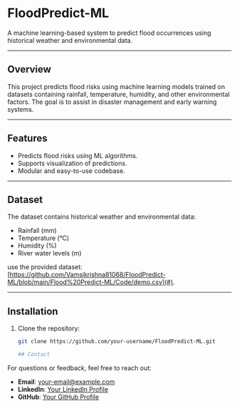 # FloodPredict-ML

A machine learning-based system to predict flood occurrences using historical weather and environmental data.

---

## Overview
This project predicts flood risks using machine learning models trained on datasets containing rainfall, temperature, humidity, and other environmental factors. The goal is to assist in disaster management and early warning systems.

---

## Features
- Predicts flood risks using ML algorithms.
- Supports visualization of predictions.
- Modular and easy-to-use codebase.

---

## Dataset
The dataset contains historical weather and environmental data:
- Rainfall (mm)
- Temperature (°C)
- Humidity (%)
- River water levels (m)

use the provided dataset: [https://github.com/Vamsikrishna81068/FloodPredict-ML/blob/main/Flood%20Predict-ML/Code/demo.csv](#).

---

## Installation
1. Clone the repository:
   ```bash
   git clone https://github.com/your-username/FloodPredict-ML.git

   ## Contact

For questions or feedback, feel free to reach out:

- **Email**: [your-email@example.com](mailto:your-email@example.com)  
- **LinkedIn**: [Your LinkedIn Profile](https://www.linkedin.com/in/your-profile/)  
- **GitHub**: [Your GitHub Profile](https://github.com/your-username)
